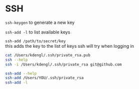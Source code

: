 # SSH

`ssh-keygen` 
to generate a new key

`ssh-add -l` 
to list available keys

`ssh-add /path/to/secret/key`   
this adds the key to the list of keys ssh will try when logging in

```bash
cat /Users/kdengl/.ssh/private_rsa.pub
ssh --help
ssh -i /Users/kdengl/.ssh/private_rsa git@github.com

ssh-add --help
ssh-add /Users/YOU/.ssh/private_rsa
ssh-add -l
```

